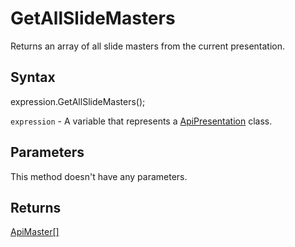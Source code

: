 # GetAllSlideMasters

Returns an array of all slide masters from the current presentation.

## Syntax

expression.GetAllSlideMasters();

`expression` - A variable that represents a [ApiPresentation](../ApiPresentation.md) class.

## Parameters

This method doesn't have any parameters.

## Returns

[ApiMaster[]](../../ApiMaster/ApiMaster.md)